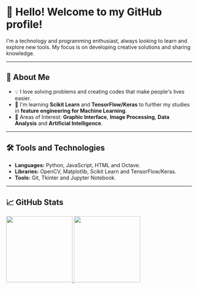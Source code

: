 # 👋 Hello! Welcome to my GitHub profile!

I'm a technology and programming enthusiast, always looking to learn and explore new tools. My focus is on developing creative solutions and sharing knowledge.

---

## 🚀 About Me

- 💡 I love solving problems and creating codes that make people's lives easier.
- 🌱 I'm learning **Scikit Learn** and **TensorFlow/Keras** to further my studies in **feature engineering for Machine Learning**.
- 🎯 Areas of Interest: **Graphic Interface**, **Image Processing**, **Data Analysis** and **Artificial Intelligence**.

---

## 🛠️ Tools and Technologies

- **Languages:** Python, JavaScript, HTML and Octave.
- **Libraries:** OpenCV, Matplotlib, Scikit Learn and TensorFlow/Keras.
- **Tools:** Git, Tkinter and Jupyter Notebook.

---

## 📈 GitHub Stats

<div>
<a href="https://github.com/VictorDaisukeAraqui">
<img loading="lazy" height="180em" src="https://github-readme-stats.vercel.app/api?username=VictorDaisukeAraqui&show_icons=true&theme=github_dark&include_all_commits=true&count_private=true"/>
<img loading="lazy" height="180em" src="https://github-readme-stats.vercel.app/api/top-langs/?username=VictorDaisukeAraqui&layout=compact&langs_count=7&theme=github_dark"/>
</div>

